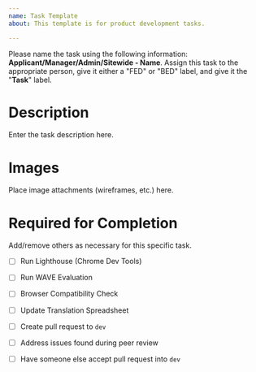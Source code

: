 ```yaml
---
name: Task Template
about: This template is for product development tasks.

---
```


Please name the task using the following information: **Applicant/Manager/Admin/Sitewide - Name**. Assign this task to the appropriate person, give it either a "FED" or "BED" label, and give it the "**Task**" label.

# Description
Enter the task description here.

# Images
Place image attachments (wireframes, etc.) here.

# Required for Completion
Add/remove others as necessary for this specific task.
- [ ] Run Lighthouse (Chrome Dev Tools)
- [ ] Run WAVE Evaluation
- [ ] Browser Compatibility Check
- [ ] Update Translation Spreadsheet
- [ ] Create pull request to `dev`
- [ ] Address issues found during peer review
- [ ] Have someone else accept pull request into `dev`

